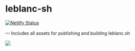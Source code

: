 # leblanc-sh
[![Netlify Status](https://api.netlify.com/api/v1/badges/e8af8f0b-4f8d-4bc4-9120-62338eedbaca/deploy-status)](https://app.netlify.com/sites/condescending-joliot-9af0aa/deploys)

〰️ Includes all assets for publishing and building leblanc.sh


![](https://i.imgur.com/iAXmrHZ.png)
